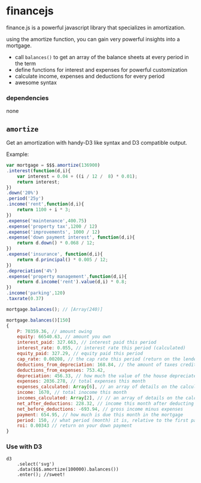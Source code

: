 # financejs
finance.js is a powerful javascript library that specializes in amortization.

using the amortize function, you can gain very powerful insights into a mortgage. 

- call `balances()` to get an array of the balance sheets at every period in the term
- define functions for interest and expenses for powerful customization
- calculate income, expenses and deductions for every period
- awesome syntax

### dependencies
none

## `amortize`
Get an amortization with handy-D3 like syntax and D3 compatible output.

Example:

```javascript
var mortgage = $$$.amortize(136900)
.interest(function(d,i){
	var interest = 0.04 + ((i / 12 /  8) * 0.01);
	return interest;
})
.down('20%')
.period('25y')
.income('rent',function(d,i){
	return 1100 + i * 3;
})
.expense('maintenance',400.75)
.expense('property tax',1200 / 12)
.expense('improvements', 1000 / 12)
.expense('down payment interest', function(d,i){
	return d.down() * 0.068 / 12;
})
.expense('insurance', function(d,i){
	return d.principal() * 0.005 / 12;
})
.depreciation('4%')
.expense('property management',function(d,i){
	return d.income('rent').value(d,i) * 0.8;
})
.income('parking',120)
.taxrate(0.37)

mortgage.balances(); // [Array(240)]

mortgage.balances()[150]
{	
	P: 70359.36, // amount owing
	equity: 66540.63, // amount you own
	interest_paid: 327.663, // interest paid this period 
	interest_rate: 0.055, // interest rate this period (calculated)
	equity_paid: 327.29, // equity paid this period
	cap_rate: 0.00208, // the cap rate this period (return on the lender's principal)
	deductions_from_depreciation: 168.84, // the amount of taxes credits available from depreciation
	deductions_from_expenses: 753.42,
	depreciation: 456.33, // how much the value of the house depreciated
	expenses: 2036.278, // total expenses this month
	expenses_calculated: Array[6], // an array of details on the calculated expenses
	income: 1670, // total inocome this month
	incomes_calculated: Array[2], // // an array of details on the calculated incomes
	net_after_deductions: 228.32, // income this month after deducting expenses and depreciation from taxes
	net_before_deductions: -693.94, // gross income minus expenses
	payment: 654.95, // how much is due this month in the mortgage
	period: 150, // what period (month) it is, relative to the first payment at 0
	roi: 0.00343 // return on your down payment
}
```
      
### Use with D3

    d3
        .select('svg')
        .data($$$.amortize(100000).balances())
        .enter(); //sweet!

